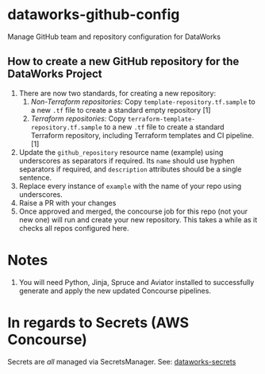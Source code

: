 # dataworks-github-config
Manage GitHub team and repository configuration for DataWorks

## How to create a new GitHub repository for the DataWorks Project

1. There are now two standards, for creating a new repository:
   1. _*Non-Terraform repositories:*_ Copy `template-repository.tf.sample` to a new `.tf` file to create a standard empty repository [1]
   1. _*Terraform repositories:*_ Copy `terraform-template-repository.tf.sample` to a new `.tf` file to create a standard Terraform repository, including Terraform templates and CI pipeline. [1]
1. Update the `github_repository` resource name (example) using underscores as separators if required. Its `name`  should use hyphen separators if required, and `description` attributes should be a single sentence. 
1. Replace every instance of `example` with the name of your repo using underscores.
1. Raise a PR with your changes
1. Once approved and merged, the concourse job for this repo (not your new one) will run and create your new repository. This takes a while as it checks all repos configured here.

# Notes

1. You will need Python, Jinja, Spruce and Aviator installed to successfully generate and apply the new updated Concourse pipelines.

# In regards to Secrets (AWS Concourse)

Secrets are _all_ managed via SecretsManager. See: [dataworks-secrets](https://github.ucds.io/dip/dataworks-secrets)
